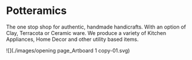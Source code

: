 # Potteramics

The one stop shop for authentic, handmade handicrafts. With an option of Clay, Terracota or Ceramic ware. We produce a variety of Kitchen Appliances, Home Decor and other utility based items.

![](./images/opening page_Artboard 1 copy-01.svg)
